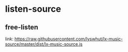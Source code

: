 # listen-source


## free-listen
link: https://raw.githubusercontent.com/lyswhut/lx-music-source/master/dist/lx-music-source.js
